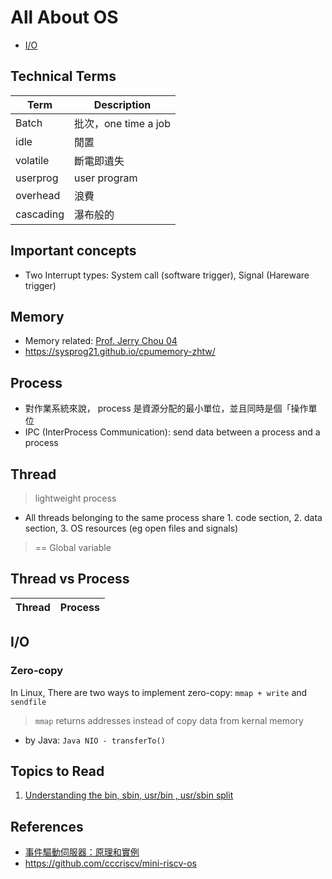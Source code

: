 # All About OS

- [I/O](#io)

## Technical Terms

| Term | Description |
| ---- | ----------- |
| Batch | 批次，one time a job |
| idle |  閒置 |
| volatile | 斷電即遺失 |
| userprog | user program |
| overhead | 浪費 |
| cascading | 瀑布般的 |

## Important concepts

- Two Interrupt types: System call (software trigger), Signal (Hareware trigger)

## Memory

- Memory related: [Prof. Jerry Chou 04](./10510prof-jerry-chou-OS/04/README.md)
- https://sysprog21.github.io/cpumemory-zhtw/


## Process

- 對作業系統來說， process 是資源分配的最小單位，並且同時是個「操作單位
- IPC (InterProcess Communication): send data between a process and a process

## Thread

> lightweight process

- All threads belonging to the same process share 1. code section, 2. data section, 3. OS resources (eg open files and signals)

> == Global variable

## Thread vs Process

| Thread | Process |
| ------ | ------- |

## I/O

### Zero-copy 

In Linux, There are two ways to implement zero-copy: `mmap + write` and `sendfile`

> `mmap` returns addresses instead of copy data from kernal memory

- by Java: `Java NIO - transferTo()`


## Topics to Read

1. [Understanding the bin, sbin, usr/bin , usr/sbin split](http://lists.busybox.net/pipermail/busybox/2010-December/074114.html)

## References

- [事件驅動伺服器：原理和實例](https://hackmd.io/@sysprog/event-driven-server)
- https://github.com/cccriscv/mini-riscv-os
